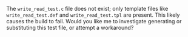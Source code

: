 The `write_read_test.c` file does not exist; only template files like `write_read_test.def` and `write_read_test.tpl` are present. This likely causes the build to fail. Would you like me to investigate generating or substituting this test file, or attempt a workaround?
